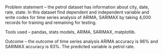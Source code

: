 Problem statement – the petrol dataset has information about city, date, rate, state. In this dataset find dependent and independent variable and write codes for time series analysis of ARIMA, SARIMAX by taking 4,000 records for training and remaining for testing.



Tools used – pandas, stats models, ARIMA, SARIMAX, matplotlib.



Outcome – the outcome of time series analysis ARIMA accuracy is 96% and SARIMAX accuracy is 93%. The predicted variable is petrol rate.
